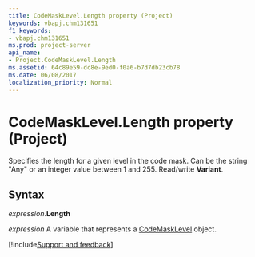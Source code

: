 ```yaml
---
title: CodeMaskLevel.Length property (Project)
keywords: vbapj.chm131651
f1_keywords:
- vbapj.chm131651
ms.prod: project-server
api_name:
- Project.CodeMaskLevel.Length
ms.assetid: 64c89e59-dc8e-9ed0-f0a6-b7d7db23cb78
ms.date: 06/08/2017
localization_priority: Normal
---
```



# CodeMaskLevel.Length property (Project)

Specifies the length for a given level in the code mask. Can be the string "Any" or an integer value between 1 and 255. Read/write  **Variant**.


## Syntax

_expression_.**Length**

 _expression_ A variable that represents a [CodeMaskLevel](./Project.CodeMaskLevel.md) object.

[!include[Support and feedback](~/includes/feedback-boilerplate.md)]